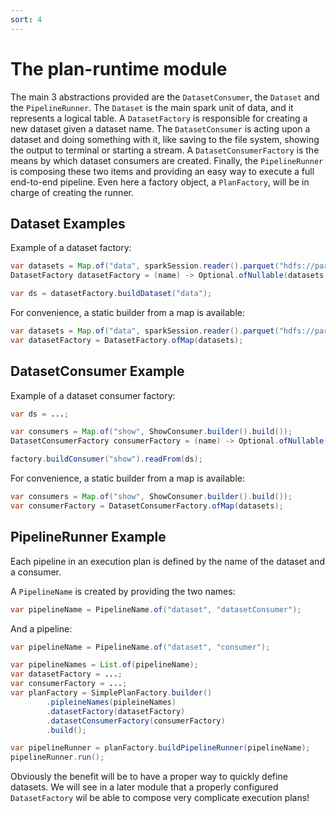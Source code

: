 ```yaml
---
sort: 4
---
```


# The plan-runtime module

The main 3 abstractions provided are the `DatasetConsumer`, the `Dataset` and the `PipelineRunner`.
The `Dataset` is the main spark unit of data, and it represents a logical table. 
A `DatasetFactory` is responsible for creating a new dataset given a dataset name.
The `DatasetConsumer` is acting upon a dataset and doing something with it, like saving to the file system, showing the output to terminal or starting a stream. 
A `DatasetConsumerFactory` is the means by which dataset consumers are created.
Finally, the `PipelineRunner` is composing these two items and providing an easy way to execute a full end-to-end pipeline. 
Even here a factory object, a `PlanFactory`, will be in charge of creating the runner.

## Dataset Examples

Example of a dataset factory:
```java
var datasets = Map.of("data", sparkSession.reader().parquet("hdfs://parquet/file/to/read"));
DatasetFactory datasetFactory = (name) -> Optional.ofNullable(datasets.get(name)).orElseThrow(...);

var ds = datasetFactory.buildDataset("data");
```

For convenience, a static builder from a map is available:
```java
var datasets = Map.of("data", sparkSession.reader().parquet("hdfs://parquet/file/to/read"));
var datasetFactory = DatasetFactory.ofMap(datasets);
```

## DatasetConsumer Example

Example of a dataset consumer factory:
```java
var ds = ...;

var consumers = Map.of("show", ShowConsumer.builder().build());
DatasetConsumerFactory consumerFactory = (name) -> Optional.ofNullable(consumers.get(name)).orElseThrow(...);

factory.buildConsumer("show").readFrom(ds);
```

For convenience, a static builder from a map is available:
```java
var consumers = Map.of("show", ShowConsumer.builder().build());
var consumerFactory = DatasetConsumerFactory.ofMap(datasets);
```

## PipelineRunner Example

Each pipeline in an execution plan is defined by the name of the dataset and a consumer.

A `PipelineName` is created by providing the two names:
```java
var pipelineName = PipelineName.of("dataset", "datasetConsumer");
```

And a pipeline:
```java
var pipelineName = PipelineName.of("dataset", "consumer");

var pipelineNames = List.of(pipelineName);
var datasetFactory = ...;
var consumerFactory = ...;
var planFactory = SimplePlanFactory.builder()
        .pipleineNames(pipleineNames)
        .datasetFactory(datasetFactory)
        .datasetConsumerFactory(consumerFactory)
        .build();

var pipelineRunner = planFactory.buildPipelineRunner(pipelineName);
pipelineRunner.run();
```

Obviously the benefit will be to have a proper way to quickly define datasets. 
We will see in a later module that a properly configured `DatasetFactory` wil be able to compose very complicate execution plans!
